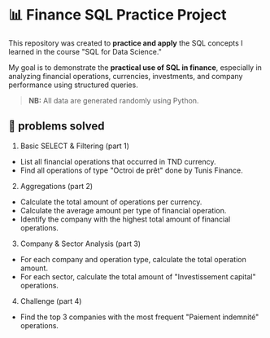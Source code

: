 # 📊 Finance SQL Practice Project
This repository was created to **practice and apply** the SQL concepts I learned in the course "SQL for Data Science."

My goal is to demonstrate the **practical use of SQL in finance**, especially in analyzing financial operations, currencies, investments, and company performance using structured queries.

> **NB:** All data are generated randomly using Python.
## 📁 problems solved
 1) Basic SELECT & Filtering (part 1)  
- List all financial operations that occurred in TND currency.  
- Find all operations of type "Octroi de prêt" done by Tunis Finance.

2) Aggregations (part 2)  
- Calculate the total amount of operations per currency.  
- Calculate the average amount per type of financial operation.  
- Identify the company with the highest total amount of financial operations.

3) Company & Sector Analysis (part 3)  
- For each company and operation type, calculate the total operation amount.  
- For each sector, calculate the total amount of "Investissement capital" operations.

4) Challenge (part 4)  
- Find the top 3 companies with the most frequent "Paiement indemnité" operations.




